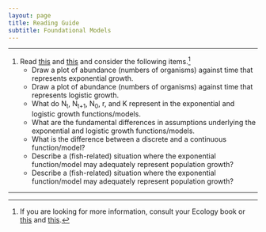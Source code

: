 ```yaml
---
layout: page
title: Reading Guide
subtitle: Foundational Models
---
```


----

1. Read [this](http://alexei.nfshost.com/PopEcol/lec5/explog.html) and [this](https://www.boundless.com/biology/textbooks/boundless-biology-textbook/population-and-community-ecology-45/environmental-limits-to-population-growth-251/exponential-population-growth-929-12185/) and consider the following items.[^1]
    * Draw a plot of abundance (numbers of organisms) against time that represents exponential growth.
    * Draw a plot of abundance (numbers of organisms) against time that represents logistic growth.
    * What do N<sub>t</sub>, N<sub>t+1</sub>, N<sub>0</sub>, r, and K represent in the exponential and logistic growth functions/models.
    * What are the fundamental differences in assumptions underlying the exponential and logistic growth functions/models.
    * What is the difference between a discrete and a continuous function/model?
    * Describe a (fish-related) situation where the exponential function/model may adequately represent population growth?
    * Describe a (fish-related) situation where the exponential function/model may adequately represent population growth?

----
[^1]: If you are looking for more information, consult your Ecology book or [this](http://vlab.amrita.edu/?sub=3&brch=65&sim=174&cnt=1) and [this](http://vlab.amrita.edu/?sub=3&brch=65&sim=1110&cnt=1).
